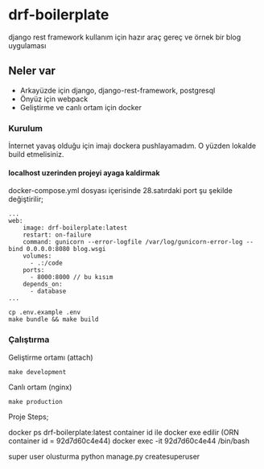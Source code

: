 # drf-boilerplate
django rest framework kullanım için hazır araç gereç ve örnek bir blog uygulaması

## Neler var
* Arkayüzde için django, django-rest-framework, postgresql
* Önyüz için webpack
* Geliştirme ve canlı ortam için docker

### Kurulum
İnternet yavaş olduğu için imajı dockera pushlayamadım. O yüzden lokalde build etmelisiniz.


#### localhost uzerinden projeyi ayaga kaldirmak
docker-compose.yml dosyası içerisinde 28.satırdaki port şu şekilde değiştirilir;

```
...
web:
    image: drf-boilerplate:latest
    restart: on-failure
    command: gunicorn --error-logfile /var/log/gunicorn-error-log --bind 0.0.0.0:8080 blog.wsgi
    volumes:
      - .:/code
    ports:
      - 8000:8000 // bu kısım
    depends_on:
      - database
...
```


```
cp .env.example .env
make bundle && make build
```

### Çalıştırma
Geliştirme ortamı (attach)
```
make development 
```

Canlı ortam (nginx)
```
make production 
```



Proje Steps;

docker ps
drf-boilerplate:latest container id ile docker exe edilir (ORN container id = 92d7d60c4e44)
docker exec -it 92d7d60c4e44 /bin/bash

super user olusturma
python manage.py createsuperuser